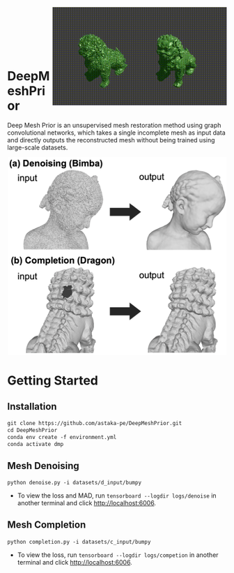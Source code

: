 <img src="docs/img/dragon.gif" align="right" width="400">
<br><br><br><br><br><br>

# DeepMeshPrior

Deep Mesh Prior is an unsupervised mesh restoration method using graph convolutional networks, which takes a single incomplete mesh as input data and directly outputs the reconstructed mesh without being trained using large-scale datasets.

<img src="docs/img/abstract.png" width="600">

# Getting Started

## Installation
```
git clone https://github.com/astaka-pe/DeepMeshPrior.git
cd DeepMeshPrior
conda env create -f environment.yml
conda activate dmp
```

## Mesh Denoising
```
python denoise.py -i datasets/d_input/bumpy
```
- To view the loss and MAD, run `tensorboard --logdir logs/denoise` in another terminal and click <http://localhost:6006>.

## Mesh Completion
```
python completion.py -i datasets/c_input/bumpy
```
- To view the loss, run `tensorboard --logdir logs/competion` in another terminal and click <http://localhost:6006>.